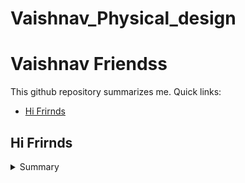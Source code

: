 # Vaishnav_Physical_design

# Vaishnav Friendss
This github repository summarizes me. Quick links:

- [Hi Frirnds](#hi-frirnds)


## Hi Frirnds
<details>
 <summary> Summary </summary>
	
Chai Pillo

</details>	

